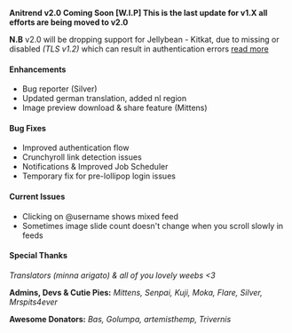 __Anitrend v2.0 Coming Soon [W.I.P] This is the last update for v1.X all efforts are being moved to v2.0__

__N.B__ v2.0 will be dropping support for Jellybean - Kitkat, due to missing or disabled _(TLS v1.2)_
which can result in authentication errors [read more](https://github.com/square/okhttp/issues/2372)

#### Enhancements
- Bug reporter (Silver)
- Updated german translation, added nl region
- Image preview download & share feature (Mittens)

#### Bug Fixes
- Improved authentication flow
- Crunchyroll link detection issues
- Notifications & Improved Job Scheduler
- Temporary fix for pre-lollipop login issues

#### Current Issues
- Clicking on @username shows mixed feed
- Sometimes image slide count doesn't change when you scroll slowly in feeds

#### Special Thanks
_Translators (minna arigato) & all of you lovely weebs <3_

__Admins, Devs & Cutie Pies:__
_Mittens, Senpai, Kuji, Moka, Flare, Silver, Mrspits4ever_

__Awesome Donators:__
_Bas, Golumpa, artemisthemp, Trivernis_

